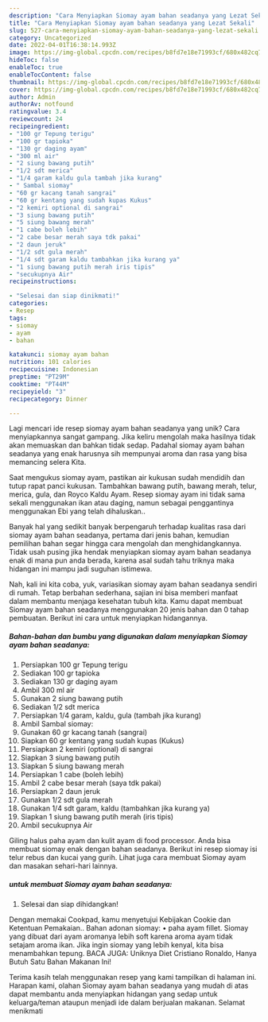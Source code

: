 ```yaml
---
description: "Cara Menyiapkan Siomay ayam bahan seadanya yang Lezat Sekali"
title: "Cara Menyiapkan Siomay ayam bahan seadanya yang Lezat Sekali"
slug: 527-cara-menyiapkan-siomay-ayam-bahan-seadanya-yang-lezat-sekali
category: Uncategorized
date: 2022-04-01T16:38:14.993Z
image: https://img-global.cpcdn.com/recipes/b8fd7e18e71993cf/680x482cq70/siomay-ayam-bahan-seadanya-foto-resep-utama.jpg
hideToc: false
enableToc: true
enableTocContent: false
thumbnail: https://img-global.cpcdn.com/recipes/b8fd7e18e71993cf/680x482cq70/siomay-ayam-bahan-seadanya-foto-resep-utama.jpg
cover: https://img-global.cpcdn.com/recipes/b8fd7e18e71993cf/680x482cq70/siomay-ayam-bahan-seadanya-foto-resep-utama.jpg
author: Admin
authorAv: notfound
ratingvalue: 3.4
reviewcount: 24
recipeingredient:
- "100 gr Tepung terigu"
- "100 gr tapioka"
- "130 gr daging ayam"
- "300 ml air"
- "2 siung bawang putih"
- "1/2 sdt merica"
- "1/4 garam kaldu gula tambah jika kurang"
- " Sambal siomay"
- "60 gr kacang tanah sangrai"
- "60 gr kentang yang sudah kupas Kukus"
- "2 kemiri optional di sangrai"
- "3 siung bawang putih"
- "5 siung bawang merah"
- "1 cabe boleh lebih"
- "2 cabe besar merah saya tdk pakai"
- "2 daun jeruk"
- "1/2 sdt gula merah"
- "1/4 sdt garam kaldu tambahkan jika kurang ya"
- "1 siung bawang putih merah iris tipis"
- "secukupnya Air"
recipeinstructions:

- "Selesai dan siap dinikmati!"
categories:
- Resep
tags:
- siomay
- ayam
- bahan

katakunci: siomay ayam bahan 
nutrition: 101 calories
recipecuisine: Indonesian
preptime: "PT29M"
cooktime: "PT44M"
recipeyield: "3"
recipecategory: Dinner

---
```





Lagi mencari ide resep siomay ayam bahan seadanya yang unik? Cara menyiapkannya sangat gampang. Jika keliru mengolah maka hasilnya tidak akan memuaskan dan bahkan tidak sedap. Padahal siomay ayam bahan seadanya yang enak harusnya sih mempunyai aroma dan rasa yang bisa memancing selera Kita.





Saat mengukus siomay ayam, pastikan air kukusan sudah mendidih dan tutup rapat panci kukusan. Tambahkan bawang putih, bawang merah, telur, merica, gula, dan Royco Kaldu Ayam. Resep siomay ayam ini tidak sama sekali menggunakan ikan atau daging, namun sebagai penggantinya menggunakan Ebi yang telah dihaluskan..

Banyak hal yang sedikit banyak berpengaruh terhadap kualitas rasa dari siomay ayam bahan seadanya, pertama dari jenis bahan, kemudian pemilihan bahan segar hingga cara mengolah dan menghidangkannya. Tidak usah pusing jika hendak menyiapkan siomay ayam bahan seadanya enak di mana pun anda berada, karena asal sudah tahu triknya maka hidangan ini mampu jadi suguhan istimewa.






Nah, kali ini kita coba, yuk, variasikan siomay ayam bahan seadanya sendiri di rumah. Tetap berbahan sederhana, sajian ini bisa memberi manfaat dalam membantu menjaga kesehatan tubuh kita. Kamu dapat membuat Siomay ayam bahan seadanya menggunakan 20 jenis bahan dan 0 tahap pembuatan. Berikut ini cara untuk menyiapkan hidangannya.

<!--inarticleads1-->

##### Bahan-bahan dan bumbu yang digunakan dalam menyiapkan Siomay ayam bahan seadanya:

1. Persiapkan 100 gr Tepung terigu
1. Sediakan 100 gr tapioka
1. Sediakan 130 gr daging ayam
1. Ambil 300 ml air
1. Gunakan 2 siung bawang putih
1. Sediakan 1/2 sdt merica
1. Persiapkan 1/4 garam, kaldu, gula (tambah jika kurang)
1. Ambil  Sambal siomay:
1. Gunakan 60 gr kacang tanah (sangrai)
1. Siapkan 60 gr kentang yang sudah kupas (Kukus)
1. Persiapkan 2 kemiri (optional) di sangrai
1. Siapkan 3 siung bawang putih
1. Siapkan 5 siung bawang merah
1. Persiapkan 1 cabe (boleh lebih)
1. Ambil 2 cabe besar merah (saya tdk pakai)
1. Persiapkan 2 daun jeruk
1. Gunakan 1/2 sdt gula merah
1. Gunakan 1/4 sdt garam, kaldu (tambahkan jika kurang ya)
1. Siapkan 1 siung bawang putih merah (iris tipis)
1. Ambil secukupnya Air


Giling halus paha ayam dan kulit ayam di food processor. Anda bisa membuat siomay enak dengan bahan seadanya. Berikut ini resep siomay isi telur rebus dan kucai yang gurih. Lihat juga cara membuat Siomay ayam dan masakan sehari-hari lainnya. 

<!--inarticleads2-->

#####  untuk membuat Siomay ayam bahan seadanya:


1. Selesai dan siap dihidangkan!

Dengan memakai Cookpad, kamu menyetujui Kebijakan Cookie dan Ketentuan Pemakaian.. Bahan adonan siomay: • paha ayam fillet. Siomay yang dibuat dari ayam aromanya lebih soft karena aroma ayam tidak setajam aroma ikan. Jika ingin siomay yang lebih kenyal, kita bisa menambahkan tepung. BACA JUGA: Uniknya Diet Cristiano Ronaldo, Hanya Butuh Satu Bahan Makanan Ini! 

Terima kasih telah menggunakan resep yang kami tampilkan di halaman ini. Harapan kami, olahan Siomay ayam bahan seadanya yang mudah di atas dapat membantu anda menyiapkan hidangan yang sedap untuk keluarga/teman ataupun menjadi ide dalam berjualan makanan. Selamat menikmati
